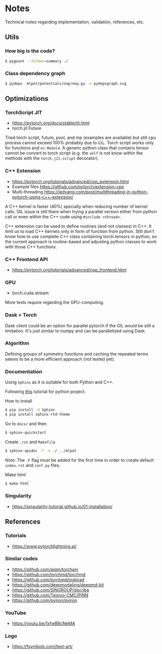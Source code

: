 # Notes

Technical notes regarding implementation, validation, references, etc.

## Utils

### How big is the code?

```bash
$ pygount --format=summary ./
```

### Class dependency graph

```bash
$ pydeps  mlpot/potentials/nnp/nnp.py -o pydepsgraph.svg
```

## Optimizations

### TorchScript JIT

- https://pytorch.org/docs/stable/jit.html
- torch.jit.Future

Tried torch script, future, pool, and mp (examples are available) but still cpu process cannot exceed 100% probably due to `GIL`.
Torch script works only for functions and `nn.Module`. A generic python class that contains tensor cannot be convert to torch script (e.g. the `self` is not know within the methods with the `torch.jit.script` decorator).

### C++ Extension

- https://pytorch.org/tutorials/advanced/cpp_extension.html
- Example files https://github.com/pytorch/extension-cpp
- Multi-threading https://jedyang.com/post/multithreading-in-python-pytorch-using-c++-extension/

A C++ kernel is faster (40%) specially when reducing number of kernel calls.
GIL issue is still there when trying a parallel version either from python call or even within the C++ code using `#include <thread>`.

C++ extension can be used to define routines (and not classes) in C++. It limit us to load C++ kernels only in form of function from python. Still don't know how to use complete C++ class containing torch.tensors in python, so the current approach is routine-based and adjusting python classes to work with those C++ functions.

### C++ Frontend API

- https://pytorch.org/tutorials/advanced/cpp_frontend.html

### GPU

- torch.cuda.stream

More tests require regarding the GPU-computing.

### Dask + Torch

Dask client could be an option for parallel pytorch if the GIL would be still a limitation.
It's just similar to numpy and can be parallelized using Dask.

### Algorithm

Defining groups of symmetry functions and caching the repeated terms seems to be a more efficient approach (not tested yet).

### Documentation

Using `Sphinx` as it is suitable for both Python and C++.

Following [this](https://betterprogramming.pub/auto-documenting-a-python-project-using-sphinx-8878f9ddc6e9) tutorial for python project.

How to install

```bash
$ pip install -U Sphinx
$ pip install sphinx-rtd-theme
```

Go to `docs/` and then

```bash
$ sphinx-quickstart
```

Create `.rst` and `Makefile`

```bash
$ sphinx-apidoc -f -o ./ ../mlpot
```

_Note_: The `-F` flag must be added for the first time in order to create default `index.rst` and `conf.py` files.

Make html

```bash
$ make html
```

### Singularity

- https://singularity-tutorial.github.io/01-installation/

## References

### Tutorials

- https://www.pytorchlightning.ai/

### Similar codes

- https://github.com/aiqm/torchani
- https://github.com/torchmd/torchmd
- https://github.com/torchmd/mdgrad
- https://github.com/deepmodeling/deepmd-kit
- https://github.com/SINGROUP/dscribe
- https://github.com/Teoroo-CMC/PiNN
- https://github.com/pyiron/pyiron

### YouTube

- https://youtu.be/1xfwB6cNeMA

### Logo

- https://fsymbols.com/text-art/
